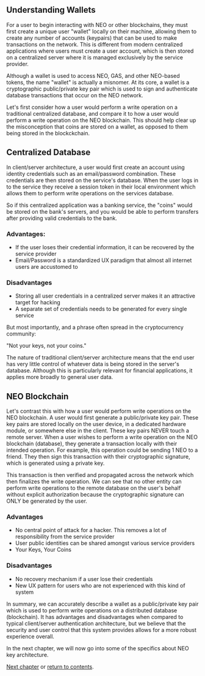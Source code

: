 
## Understanding Wallets
For a user to begin interacting with NEO or other blockchains, they must first create a unique user "wallet" locally on their machine, allowing them to create any number of accounts (keypairs) that can be used to make transactions on the network. This is different from modern centralized applications where users must create a user account, which is then stored on a centralized server where it is managed exclusively by the service provider. 

Although a wallet is used to access NEO, GAS, and other NEO-based tokens, the name "wallet" is actually a misnomer. At its core, a wallet is a cryptographic public/private key pair which is used to sign and authenticate database transactions that occur on the NEO network.

Let's first consider how a user would perform a write operation on a traditional centralized database, and compare it to how a user would perform a write operation on the NEO blockchain. This should help clear up the misconception that coins are stored on a wallet, as opposed to them being stored in the blockckchain.

## Centralized Database
In client/server architecture, a user would first create an account using identity credentials such as an email/password combination. These credentials are then stored on the service's database. When the user logs in to the service they receive a session token in their local environment which allows them to perform write operations on the services database.

So if this centralized application was a banking service, the "coins" would be stored on the bank's servers, and you would be able to perform transfers after providing valid credentials to the bank.


### Advantages:
* If the user loses their credential information, it can be recovered by the service provider
* Email/Password is a standardized UX paradigm that almost all internet users are accustomed to

### Disadvantages
* Storing all user credentials in a centralized server makes it an attractive target for hacking
* A separate set of credentials needs to be generated for every single service

But most importantly, and a phrase often spread in the cryptocurrency community:

"Not your keys, not your coins."

The nature of traditional client/server architecture means that the end user has very little control of whatever data is being stored in the server's database. Although this is particularly relevant for financial applications, it applies more broadly to general user data.


## NEO Blockchain
Let's contrast this with how a user would perform write operations on the NEO blockchain. A user would first generate a public/private key pair. These key pairs are stored locally on the user device, in a dedicated hardware module, or somewhere else in the client. These key pairs NEVER touch a remote server. When a user wishes to perform a write operation on the NEO blockchain (database), they generate a transaction locally with their intended operation. For example, this operation could be sending 1 NEO to a friend. They then sign this transaction with their cryptographic signature, which is generated using a private key.

This transaction is then verified and propagated across the network which then finalizes the write operation. We can see that no other entity can perform write operations to the remote database on the user's behalf without explicit authorization because the cryptographic signature can ONLY be generated by the user.

### Advantages
* No central point of attack for a hacker. This removes a lot of responsibility from the service provider
* User public identities can be shared amongst various service providers
* Your Keys, Your Coins

### Disadvantages
* No recovery mechanism if a user lose their credentials
* New UX pattern for users who are not experienced with this kind of system


In summary, we can accurately describe a wallet as a public/private key pair which is used to perform write operations on a distributed database (blockchain). It has advantages and disadvantages when compared to typical client/server authentication architecture, but we believe that the security and user control that this system provides allows for a more robust experience overall.

In the next chapter, we will now go into some of the specifics about NEO key architecture.

[Next chapter](2-Key_derivation_and_address_generation_on_NEO.md) or [return to contents](README.md#contents).


